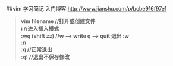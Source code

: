 ##vim 学习简记
入门博客:http://www.jianshu.com/p/bcbe916f97e1
> **vim filename     //打开或创建文件  
> i              //进入插入模式  
> :wq (shift zz) //w --> write    q --> quit  退出 
> :w  
> :n  
> :q  //正常退出  
> :q! //退出不保存修改**